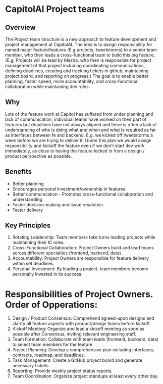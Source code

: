 # CapitolAI Project teams

## Overview

The Project team structure is a new approach to feature development and project management at CapitolAI. The idea is to assign responsibility for named major feature/features (E.g.projects, tweetstorms) to a senior team member, who then leads a cross-functional team to build this big feature. (E.g. Projects will be lead by Masha, who then is responsible for project management of that project including coordinating communications, defining deadlines, creating and tracking tickets in github, maintaining project board, and reporting on progress.) The goal is to enable better planning, faster speed, more accountability, and cross-functional collaboration while maintaining dev roles.

## Why

Lots of the feature work at Capitol has suffered from under planning and lack of communication, individual teams have worked on their part of features but deadlines have not always aligned and there is often a lack of understanding of who is doing what and when and what is required as far as interfaces between fe and backend. E.g. we kicked off tweetstorms a week before we are trying to deliver it. Under this plan we would assign responsibility and kickoff the feature even if we don't start dev work immediately, as close to having the feature locked in from a design / product perspective as possible.

## Benefits

- Better planning
- Encourages personal investment/ownership in features
- Better communciation - Promotes cross-functional collaboration and understanding
- Faster decision-making and issue resolution
- Faster delivery

## Key Principles

1. Rotating Leadership: Team members take turns leading projects while maintaining their IC roles.
2. Cross-Functional Collaboration: Project Owners build and lead teams across different specialties (frontend, backend, data).
3. Accountability: Project Owners are responsible for feature delivery within set deadlines.
4. Personal Investment: By leading a project, team members become personally invested in its success.

# Responsibilities of Project Owners. Order of Opperations:

1. Design / Product Consensus: Comprehend agreed-upon designs and clarify all feature aspects with product/design teams before kickoff.
2. Kickoff Meeting: Organize and lead a kickoff meeting as soon as possible after Consensus, inviting relevant engineering staff.
3. Team Formation: Collaborate with team leads (frontend, backend, data) to select team members for the feature.
4. Project Planning: Develop a comprehensive plan including interfaces, contracts, roadmap, and deadlines.
5. Task Management: Create a GitHub project board and generate necessary tickets.
6. Reporting: Provide weekly project status reports.
7. Team Coordination: Organize project standups at least every other day.



